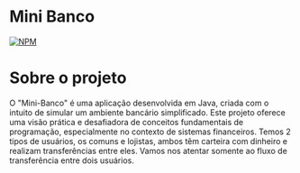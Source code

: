 # Mini Banco
[![NPM](https://img.shields.io/npm/l/react)](https://github.com/devsuperior/sds1-wmazoni/blob/master/LICENSE) 

# Sobre o projeto
O "Mini-Banco" é uma aplicação desenvolvida em Java, criada com o intuito de simular um ambiente bancário simplificado. Este projeto oferece uma visão prática e desafiadora de conceitos fundamentais de programação, especialmente no contexto de sistemas financeiros.
         Temos 2 tipos de usuários, os comuns e lojistas, ambos têm carteira com dinheiro e realizam transferências entre eles. Vamos nos atentar somente ao fluxo de transferência entre dois usuários.

